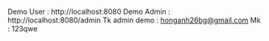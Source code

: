 Demo User : http://localhost:8080
Demo Admin : http://localhost:8080/admin
Tk admin demo : honganh26bg@gmail.com
Mk : 123qwe
